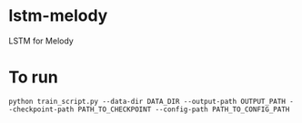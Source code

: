 # lstm-melody
LSTM for Melody
# To run
```
python train_script.py --data-dir DATA_DIR --output-path OUTPUT_PATH --checkpoint-path PATH_TO_CHECKPOINT --config-path PATH_TO_CONFIG_PATH
```